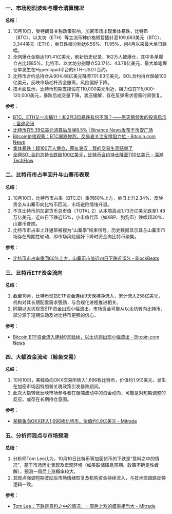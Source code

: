 ### 一、市场剧烈波动与爆仓清算情况  
**总结**：  
1. 10月10日，受特朗普关税政策影响，加密市场出现集体暴跌，比特币（BTC）、以太坊（ETH）等主流币种价格短暂插针至109,683美元（BTC）、3,344美元（ETH），单日跌幅分别达6.56%、11.95%，创4月以来最大单日跌幅。  
2. 全网爆仓金额达191.41亿美元，刷新历史纪录，162万人被爆仓，其中多单爆仓占比超85%，比特币、以太坊分别爆仓53.17亿、43.78亿美元，最大单笔爆仓单发生在Hyperliquid平台的ETH-USDT合约。  
3. 比特币合约总持仓从904.48亿美元降至701.63亿美元，SOL合约持仓跌破100亿美元，反映市场杠杆资金撤离，风险偏好下降。  
4. 技术面显示，比特币短期支撑位在110,000美元附近，阻力位在115,000-120,000美元，暴跌后成交量下降，卖压缓解，存在反弹需求但需时间恢复。  

**参考**：  
- [BTC、ETH又一次插针！和2月3日暴跌有何不同？——黑天鹅频发的投资启示 - 富途资讯](https://news.futunn.com/post/63150592/btc-and-eth-experience-another-flash-crash-how-does-it)  
- [比特币在5.39亿美元清算后反弹8.5% | Binance News发布于币安广场](https://www.binance.com/cn/square/post/30871565767618)  
- [Bitcoin价格观察：BTC暴跌惨烈，交易者关注支撑阻力位 - Bitcoin.com News](https://news.bitcoin.com/zh/btc-jiage-guanchahua-btc-baodie-feichang-canlie-jiaoyizhe-jiexia-yinggai-guanzhu-shenme/)  
- [集体暴跌！超160万人爆仓，网友哀叹：我的交易生涯结束了](https://www.nbd.com.cn/articles/2025-10-11/4087138.html)  
- [全网SOL合约总持仓跌破100亿美元，比特币合约持仓降至700亿美元 - 深潮TechFlow](https://m.techflowpost.com/newsletter/detail_101390.html)  


### 二、比特币市占率回升与山寨币表现  
**总结**：  
1. 10月10日，比特币市占率（BTC.D）重回60%上方，单日上升2.34%，反映资金从山寨币向比特币回流，市场避险情绪升温。  
2. 不含比特币的加密货币总市值（TOTAL 2）从本周高点1.73万亿美元跌至1.48万亿美元，近四日下跌近15%，小市值代币（如XRP、狗狗币）跌幅超30%，山寨币普跌。  
3. 比特币市占率上升通常被视为“山寨季”结束信号，历史数据显示其与山寨币市场存在周期性轮动，即市场风险偏好下降时资金向比特币聚集。  

**参考**：  
- [比特币市占率重回60%上方，山寨币市值近四日下跌近15% - BlockBeats](https://www.theblockbeats.info/flash/315862)  


### 三、比特币ETF资金流向  
**总结**：  
1. 截至10月，比特币现货ETF资金连续9天保持净流入，累计流入258亿美元，机构对其长期配置需求强劲，与合规化进程推进相关。  
2. 同期以太坊现货ETF资金出现小幅流出，市场资金可能从以太坊转向比特币，部分源于短期波动及对比特币更强的信心。  

**参考**：  
- [Bitcoin ETF资金流入连续9天延续，以太坊则出现小幅流出 - Bitcoin.com News](https://news.bitcoin.com/zh/bitcoin-etf-zi-jin-liu-ru-lian-xu-9-tian-yan-xu-er-yi-tai-fang-ze-chu-xian-xiao-fu-liu-chu/)  


### 四、大额资金流动（鲸鱼交易）  
**总结**：  
1. 10月10日，某鲸鱼向OKX交易所转入1,696枚比特币，价值约1.9亿美元，发生在加密市场因特朗普关税政策引发暴跌期间。  
2. 此次大额转账反映市场参与者在极端波动中的资金动向，可能是对短期调整的反应，或存在长期持仓意图。  

**参考**：  
- [某鲸鱼向OKX转入1,696枚比特币，价值约1.9亿美元 - Mitrade](https://www.mitrade.com/cn/insights/news/live-news/article-3-1187831-20251011)  


### 五、分析师观点与市场预测  
**总结**：  
1. 分析师Tom Lee认为，10月10日比特币等加密货币的下跌是“意料之中的情况”，基于市场历史表现及宏观环境（如美联储降息预期、政策不确定性缓解），预测一周后上涨概率较大。  
2. 其观点强调短期波动后市场情绪恢复及机构资金持续流入，与技术面超跌反弹逻辑一致。  

**参考**：  
- [Tom Lee：下跌是意料之中的情况，一周后上涨的概率相当大 - Mitrade](https://www.mitrade.com/cn/insights/news/live-news/article-3-1187785-20251011)